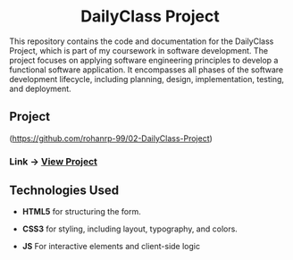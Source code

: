<div align="center">
    <h1>DailyClass Project </h1>
</div>

This repository contains the code and documentation for the DailyClass Project, which is part of my coursework in software development. The project focuses on applying software engineering principles to develop a functional software application. It encompasses all phases of the software development lifecycle, including planning, design, implementation, testing, and deployment.

## Project

(https://github.com/rohanrp-99/02-DailyClass-Project)
### Link -> **[View Project ](https://github.com/rohanrp-99/02-DailyClass-Project)**

## Technologies Used

- **HTML5** for structuring the form.

- **CSS3** for styling, including layout, typography, and colors.

- **JS**  For interactive elements and client-side logic
